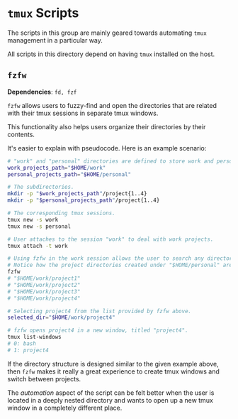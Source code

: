 # `tmux` Scripts

The scripts in this group are mainly geared towards automating `tmux` management in a particular way.

All scripts in this directory depend on having `tmux` installed on the host.

## `fzfw`

**Dependencies**: `fd, fzf`

`fzfw` allows users to fuzzy-find and open the directories that are related with their tmux sessions in separate tmux windows.

This functionality also helps users organize their directories by their contents.

It's easier to explain with pseudocode.
Here is an example scenario:

```bash
# "work" and "personal" directories are defined to store work and personal related subdirectories (e.g. Git repositories).
work_projects_path="$HOME/work"
personal_projects_path="$HOME/personal"

# The subdirectories.
mkdir -p "$work_projects_path"/project{1..4}
mkdir -p "$personal_projects_path"/project{1..4}

# The corresponding tmux sessions.
tmux new -s work
tmux new -s personal

# User attaches to the session "work" to deal with work projects.
tmux attach -t work

# Using fzfw in the work session allows the user to search any directory that belongs "to $HOME/work".
# Notice how the project directories created under "$HOME/personal" are not shown in the list.
fzfw
# "$HOME/work/project1"
# "$HOME/work/project2"
# "$HOME/work/project3"
# "$HOME/work/project4"

# Selecting project4 from the list provided by fzfw above.
selected_dir="$HOME/work/project4"

# fzfw opens project4 in a new window, titled "project4".
tmux list-windows
# 0: bash
# 1: project4
```

If the directory structure is designed similar to the given example above, then `fzfw` makes it really a great experience to create tmux windows and switch between projects.

The _automation_ aspect of the script can be felt better when the user is located in a deeply nested directory and wants to open up a new tmux window in a completely different place.
